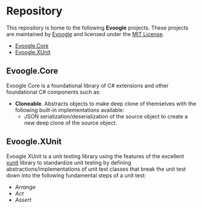 # Repository

This repository is home to the following **Evoogle** projects. These projects are maintained by [Evoogle](https://github.com/evoogle-dotcom) and licensed under the [MIT License](License.txt).

- [Evoogle.Core](#Evoogle.Core)
- [Evoogle.XUnit](#Evoogle.XUnit)

## Evoogle.Core

Evoogle Core is a foundational library of C# extensions and other foundational C# components such as:

- **Cloneable**. Abstracts objects to make deep clone of themselves with the following built-in implementations available:
  - JSON serialization/deserialization of the source object to create a new deep clone of the source object.

## Evoogle.XUnit

Evoogle XUnit is a unit testing library using the features of the excellent [xunit](https://github.com/xunit/xunit) library to standardize unit testing by defining abstractions/implementations of unit test classes that break the unit test down into the following fundamental steps of a unit test:

- *Arrange*
- *Act*
- *Assert*

